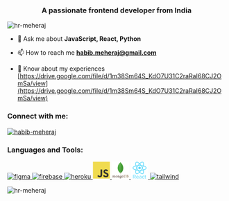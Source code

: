 <h3 align="center">A passionate frontend developer from India</h3>

<p align="left"> <img src="https://komarev.com/ghpvc/?username=hr-meheraj&label=Profile%20views&color=0e75b6&style=flat" alt="hr-meheraj" /> </p>

- 💬 Ask me about **JavaScript, React, Python**

- 📫 How to reach me **habib.meheraj@gmail.com**

- 📄 Know about my experiences [https://drive.google.com/file/d/1m38Sm64S_KdO7U31C2raRaI68CJ2OmSa/view](https://drive.google.com/file/d/1m38Sm64S_KdO7U31C2raRaI68CJ2OmSa/view)

<h3 align="left">Connect with me:</h3>
<p align="left">
<a href="https://linkedin.com/in/habib-meheraj" target="blank"><img align="center" src="https://raw.githubusercontent.com/rahuldkjain/github-profile-readme-generator/master/src/images/icons/Social/linked-in-alt.svg" alt="habib-meheraj" height="30" width="40" /></a>
</p>

<h3 align="left">Languages and Tools:</h3>
<p align="left"> <a href="https://www.figma.com/" target="_blank" rel="noreferrer"> <img src="https://www.vectorlogo.zone/logos/figma/figma-icon.svg" alt="figma" width="40" height="40"/> </a> <a href="https://firebase.google.com/" target="_blank" rel="noreferrer"> <img src="https://www.vectorlogo.zone/logos/firebase/firebase-icon.svg" alt="firebase" width="40" height="40"/> </a> <a href="https://heroku.com" target="_blank" rel="noreferrer"> <img src="https://www.vectorlogo.zone/logos/heroku/heroku-icon.svg" alt="heroku" width="40" height="40"/> </a> <a href="https://developer.mozilla.org/en-US/docs/Web/JavaScript" target="_blank" rel="noreferrer"> <img src="https://raw.githubusercontent.com/devicons/devicon/master/icons/javascript/javascript-original.svg" alt="javascript" width="40" height="40"/> </a> <a href="https://www.mongodb.com/" target="_blank" rel="noreferrer"> <img src="https://raw.githubusercontent.com/devicons/devicon/master/icons/mongodb/mongodb-original-wordmark.svg" alt="mongodb" width="40" height="40"/> </a> <a href="https://reactjs.org/" target="_blank" rel="noreferrer"> <img src="https://raw.githubusercontent.com/devicons/devicon/master/icons/react/react-original-wordmark.svg" alt="react" width="40" height="40"/> </a> <a href="https://tailwindcss.com/" target="_blank" rel="noreferrer"> <img src="https://www.vectorlogo.zone/logos/tailwindcss/tailwindcss-icon.svg" alt="tailwind" width="40" height="40"/> </a> </p>

<p><img align="center" src="https://github-readme-streak-stats.herokuapp.com/?user=hr-meheraj&" alt="hr-meheraj" /></p>
